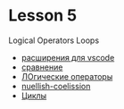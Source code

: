 # Lesson 5

Logical Operators
Loops

- [расширения для vscode](https://www.educative.io/blog/top-vscode-extensions)
- [сравнение](https://learn.javascript.ru/comparison)
- [ЛОгические операторы](https://learn.javascript.ru/logical-operators)
- [nuellish-coelission](https://learn.javascript.ru/nullish-coalescing-operator)
- [Циклы](https://learn.javascript.ru/while-for)
